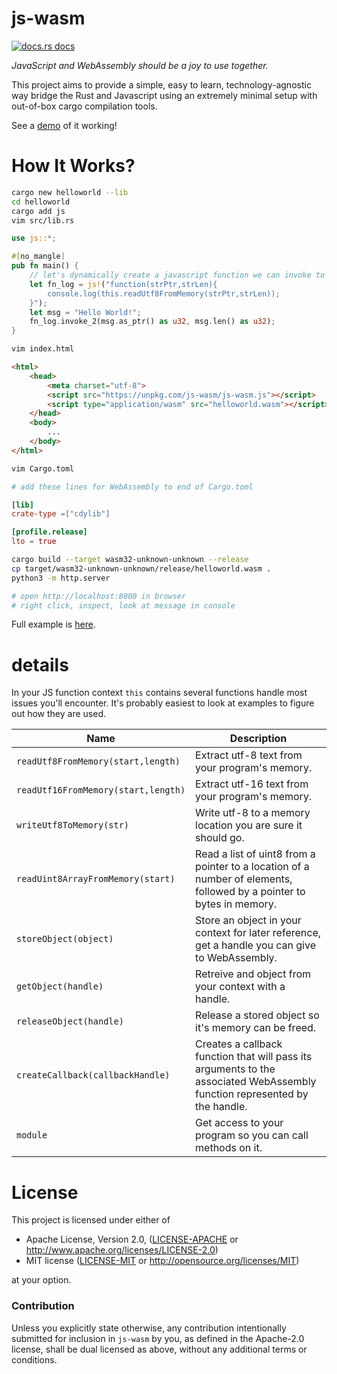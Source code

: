 # js-wasm
<a href="https://docs.rs/js"><img src="https://img.shields.io/badge/docs-latest-blue.svg?style=flat-square" alt="docs.rs docs" /></a>

*JavaScript and WebAssembly should be a joy to use together.*

This project aims to provide a simple, easy to learn, technology-agnostic way bridge the Rust and Javascript using an extremely minimal setup with out-of-box cargo compilation tools.

See a [demo](https://richardanaya.github.io/js-wasm/examples/snake/index.html) of it working!

# How It Works?
```bash
cargo new helloworld --lib
cd helloworld
cargo add js
vim src/lib.rs
```
```rust
use js::*;

#[no_mangle]
pub fn main() {
    // let's dynamically create a javascript function we can invoke to write logs
    let fn_log = js!("function(strPtr,strLen){
        console.log(this.readUtf8FromMemory(strPtr,strLen)); 
    }");
    let msg = "Hello World!";
    fn_log.invoke_2(msg.as_ptr() as u32, msg.len() as u32);
}
```

```bash
vim index.html
```
```html
<html>
    <head>
        <meta charset="utf-8">
        <script src="https://unpkg.com/js-wasm/js-wasm.js"></script>
        <script type="application/wasm" src="helloworld.wasm"></script>
    </head>
    <body>
        ...
    </body>
</html>
```
```bash
vim Cargo.toml
```
```toml
# add these lines for WebAssembly to end of Cargo.toml

[lib]
crate-type =["cdylib"]

[profile.release]
lto = true
```
```bash
cargo build --target wasm32-unknown-unknown --release
cp target/wasm32-unknown-unknown/release/helloworld.wasm .
python3 -m http.server

# open http://localhost:8000 in browser
# right click, inspect, look at message in console
```

Full example is [here](https://github.com/richardanaya/js-wasm/tree/master/examples/helloworld).


# details 
In your JS function context `this` contains several functions handle most issues you'll encounter.  It's probably easiest to look at examples to figure out how they are used.

| Name          | Description   |
| ------------- | ------------- |
| `readUtf8FromMemory(start,length)` | Extract utf-8 text from your program's memory. |
| `readUtf16FromMemory(start,length)` | Extract utf-16 text from your program's memory. |
| `writeUtf8ToMemory(str)` | Write utf-8 to a memory location you are sure it should go. |
| `readUint8ArrayFromMemory(start)` | Read a list of uint8 from a pointer to a location of a number of elements, followed by a pointer to bytes in memory. |
| `storeObject(object)` | Store an object in your context for later reference, get a handle you can give to WebAssembly. |
| `getObject(handle)` | Retreive and object from your context with a handle. |
| `releaseObject(handle)` | Release a stored object so it's memory can be freed. |
| `createCallback(callbackHandle)` | Creates a callback function that will pass its arguments to the associated WebAssembly function represented by the handle. |
| `module` | Get access to your program so you can call methods on it. |

# License

This project is licensed under either of

 * Apache License, Version 2.0, ([LICENSE-APACHE](LICENSE-APACHE) or
   http://www.apache.org/licenses/LICENSE-2.0)
 * MIT license ([LICENSE-MIT](LICENSE-MIT) or
   http://opensource.org/licenses/MIT)

at your option.

### Contribution

Unless you explicitly state otherwise, any contribution intentionally submitted
for inclusion in `js-wasm` by you, as defined in the Apache-2.0 license, shall be
dual licensed as above, without any additional terms or conditions.
